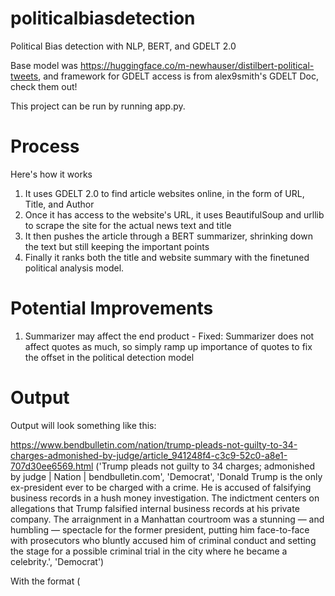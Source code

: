# politicalbiasdetection
Political Bias detection with NLP, BERT, and GDELT 2.0

Base model was https://huggingface.co/m-newhauser/distilbert-political-tweets, and framework for GDELT access is from alex9smith's GDELT Doc, check them out!

This project can be run by running app.py.

# Process

Here's how it works
1. It uses GDELT 2.0 to find article websites online, in the form of URL, Title, and Author
2. Once it has access to the website's URL, it uses BeautifulSoup and urllib to scrape the site for the actual news text and title
3. It then pushes the article through a BERT summarizer, shrinking down the text but still keeping the important points
4. Finally it ranks both the title and website summary with the finetuned political analysis model.

# Potential Improvements

1. Summarizer may affect the end product - Fixed: Summarizer does not affect quotes as much, so simply ramp up importance of quotes to fix the offset in the political detection model

# Output

Output will look something like this:

https://www.bendbulletin.com/nation/trump-pleads-not-guilty-to-34-charges-admonished-by-judge/article_941248f4-c3c9-52c0-a8e1-707d30ee6569.html
('Trump pleads not guilty to 34 charges; admonished by judge | Nation | bendbulletin.com', 'Democrat', 'Donald Trump is the only ex-president ever to be charged with a crime. He is accused of falsifying business records in a hush money investigation. The indictment centers on allegations that Trump falsified internal business records at his private company. The arraignment in a Manhattan courtroom was a stunning — and humbling — spectacle for the former president, putting him face-to-face with prosecutors who bluntly accused him of criminal conduct and setting the stage for a possible criminal trial in the city where he became a celebrity.', 'Democrat')

With the format (<Title>, <Political Leaning>, <Summarized Article>, <Political Leaning>).

The end goal of this project was to allow me to easily create datasets that I can use for further projects.
